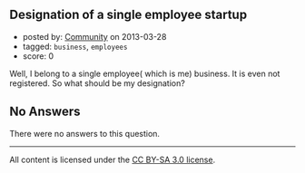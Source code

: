 ## Designation of a single employee startup

- posted by: [Community](https://stackexchange.com/users/-1/-1-community) on 2013-03-28
- tagged: `business`, `employees`
- score: 0

Well, I belong to a single employee( which is me) business. It is even not registered. So what should be my designation?

## No Answers

There were no answers to this question.


---

All content is licensed under the [CC BY-SA 3.0 license](https://creativecommons.org/licenses/by-sa/3.0/).
